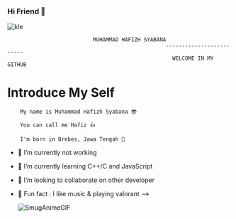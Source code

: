 ### Hi Friend 👋
![kle](https://user-images.githubusercontent.com/101510248/158951847-5fc67c40-b020-4e5a-afd0-bbbe5cebdb66.png)

							   MUHAMMAD HAFIZH SYABANA
                                                      -------------------------
                                                        WELCOME IN MY GITHUB
# Introduce My Self
        My name is Muhammad Hafizh Syabana 😎 
        
        You can call me Hafiz 👍
        
        I'm born in Brebes, Jawa Tengah 👼
        
- 🔭 I’m currently not working 
- 🌱 I’m currently learning C++/C and JavaScript
- 👯 I’m looking to collaborate on other developer
- 🗿 Fun fact : I like music & playing valorant 
-->

   ![SmugAnimeGIF](https://user-images.githubusercontent.com/101510248/158954359-f03f3b86-96ac-4076-9a39-3389cfb6d6b2.gif)

